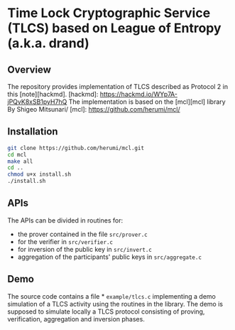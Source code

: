 # Time Lock Cryptographic Service (TLCS) based on League of Entropy (a.k.a. drand)
## Overview
The repository provides implementation of TLCS described as Protocol 2 in this [note][hackmd].
[hackmd]: https://hackmd.io/WYp7A-jPQvK8xSB1pyH7hQ
The implementation is based on the [mcl][mcl] library By Shigeo Mitsunari/
[mcl]: https://github.com/herumi/mcl/
## Installation
```bash
git clone https://github.com/herumi/mcl.git
cd mcl
make all
cd ..
chmod u+x install.sh
./install.sh
```
## APIs

The APIs can be divided in routines for:
* the prover contained in the file `src/prover.c`
* for the verifier in `src/verifier.c`
* for inversion of the public key in `src/invert.c`
* aggregation of the participants' public keys in `src/aggregate.c` 

## Demo
The source code contains a file * `example/tlcs.c` implementing a demo simulation of a TLCS activity using the routines in the library. 
 The demo is supposed to simulate locally a TLCS protocol consisting of proving, verification, aggregation and inversion phases.
